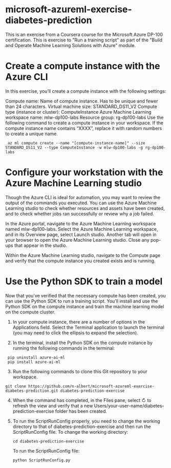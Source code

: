 # microsoft-azureml-exercise-diabetes-prediction
This is an exercise from a Coursera course for the Microsoft Azure DP-100 certification. This is exercise to "Run a training script" as part of the "Build and Operate Machine Learning Solutions with Azure" module.

# Create a compute instance with the Azure CLI
In this exercise, you’ll create a compute instance with the following settings:

Compute name: Name of compute instance. Has to be unique and fewer than 24 characters.
Virtual machine size: STANDARD_DS11_V2
Compute type (instance or cluster): ComputeInstance
Azure Machine Learning workspace name: mlw-dp100-labs
Resource group: rg-dp100-labs
Use the following command to create a compute instance in your workspace. If the compute instance name contains “XXXX”, replace it with random numbers to create a unique name.

```
 az ml compute create --name "[compute-instance-name]" --size STANDARD_DS11_V2 --type ComputeInstance -w mlw-dp100-labs -g rg-dp100-labs
```

# Configure your workstation with the Azure Machine Learning studio
Though the Azure CLI is ideal for automation, you may want to review the output of the commands you executed. You can use the Azure Machine Learning studio to check whether resources and assets have been created, and to check whether jobs ran successfully or review why a job failed.

In the Azure portal, navigate to the Azure Machine Learning workspace named mlw-dp100-labs.
Select the Azure Machine Learning workspace, and in its Overview page, select Launch studio. Another tab will open in your browser to open the Azure Machine Learning studio.
Close any pop-ups that appear in the studio.

Within the Azure Machine Learning studio, navigate to the Compute page and verify that the compute instance you created exists and is running.

# Use the Python SDK to train a model
Now that you’ve verified that the necessary compute has been created, you can use the Python SDK to run a training script. You’ll install and use the Python SDK on the compute instance and train the machine learning model on the compute cluster.

1) In your compute instance, there are a number of options in the Applications field. Select the Terminal application to launch the terminal (you may need to click the ellipsis to expand the selection).

2) In the terminal, install the Python SDK on the compute instance by running the following commands in the terminal:
```
 pip uninstall azure-ai-ml
 pip install azure-ai-ml
```

3) Run the following commands to clone this Git repository to your workspace.
```
git clone https://github.com/n-albert/microsoft-azureml-exercise-diabetes-prediction.git diabetes-prediction-exercise
```

4) When the command has completed, in the Files pane, select ↻ to refresh the view and verify that a new Users/your-user-name/diabetes-prediction-exercise folder has been created.

5) To run the ScriptRunConfig properly, you need to change the working directory to that of diabetes-prediction-exercise and then run the ScriptRunConfig file.
   To change the working directory:
   ```
   cd diabetes-prediction-exercise
   ```
   To run the ScriptRunConfig file:
   ```
   python ScriptRunConfig.py
   ```

